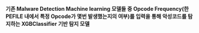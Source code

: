 **기존 Malware Detection Machine learning 모델들 중 Opcode Frequency(한 PEFILE 내에서 특정 Opcode가 몇번 발생했는지의 여부)를 입력을 통해 악성코드를 탐지하는 XGBClassifier 기반 탐지 모델**

